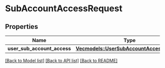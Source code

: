 # SubAccountAccessRequest

## Properties

Name | Type | Description | Notes
------------ | ------------- | ------------- | -------------
**user_sub_account_access** | [**Vec<models::UserSubAccountAccessRequest>**](UserSubAccountAccessRequest.md) |  | 

[[Back to Model list]](../README.md#documentation-for-models) [[Back to API list]](../README.md#documentation-for-api-endpoints) [[Back to README]](../README.md)


